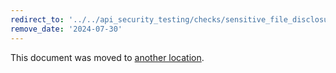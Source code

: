 ```yaml
---
redirect_to: '../../api_security_testing/checks/sensitive_file_disclosure_check.md'
remove_date: '2024-07-30'
---
```


This document was moved to [another location](../../api_security_testing/checks/sensitive_file_disclosure_check.md).

<!-- This redirect file can be deleted after <2024-07-30>. -->
<!-- Redirects that point to other docs in the same project expire in three months. -->
<!-- Redirects that point to docs in a different project or site (for example, link is not relative and starts with `https:`) expire in one year. -->
<!-- Before deletion, see: https://docs.gitlab.com/ee/development/documentation/redirects.html -->